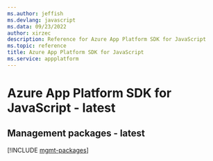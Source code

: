 ```yaml
---
ms.author: jeffish
ms.devlang: javascript
ms.data: 09/23/2022
author: xirzec
description: Reference for Azure App Platform SDK for JavaScript
ms.topic: reference
title: Azure App Platform SDK for JavaScript
ms.service: appplatform
---
```

# Azure App Platform SDK for JavaScript - latest

## Management packages - latest
[!INCLUDE [mgmt-packages](app-platform-mgmt-index.md)]